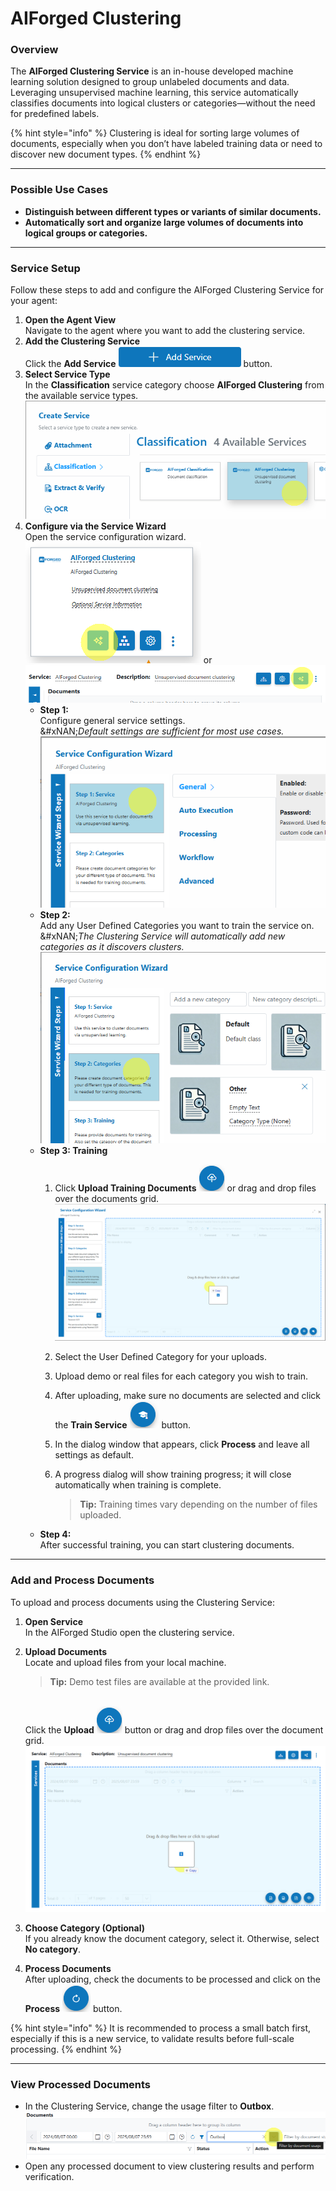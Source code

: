 # AIForged Clustering

### Overview

The **AIForged Clustering Service** is an in-house developed machine learning solution designed to group unlabeled documents and data. Leveraging unsupervised machine learning, this service automatically classifies documents into logical clusters or categories—without the need for predefined labels.

{% hint style="info" %}
Clustering is ideal for sorting large volumes of documents, especially when you don’t have labeled training data or need to discover new document types.
{% endhint %}

***

### Possible Use Cases

* **Distinguish between different types or variants of similar documents.**
* **Automatically sort and organize large volumes of documents into logical groups or categories.**

***

### Service Setup

Follow these steps to add and configure the AIForged Clustering Service for your agent:

1. **Open the Agent  View**\
   Navigate to the agent where you want to add the clustering service.
2. **Add the Clustering Service**\
   Click the **Add Service** ![](<../../.gitbook/assets/image (14) (1) (1).png>) button.
3. **Select Service Type**\
   In the **Classification** service category choose **AIForged Clustering** from the available service types.\
   ![](<../../.gitbook/assets/image (15) (1) (1).png>)
4. **Configure via the Service Wizard**\
   Open the service configuration wizard.\
   ![](<../../.gitbook/assets/image (16) (1) (1).png>)  or  ![](<../../.gitbook/assets/image (17) (1) (1).png>)
   * **Step 1:**\
     Configure general service settings.\
     &#xNAN;_&#x44;efault settings are sufficient for most use cases._\
     ![](<../../.gitbook/assets/image (18) (1) (1).png>)
   * **Step 2:**\
     Add any User Defined Categories you want to train the service on.\
     &#xNAN;_&#x54;he Clustering Service will automatically add new categories as it discovers clusters._\
     ![](<../../.gitbook/assets/image (19) (1) (1).png>)
   * **Step 3: Training**
     1. Click **Upload Training Documents** ![](<../../.gitbook/assets/image (20) (1) (1).png>) or drag and drop files over the documents grid.\
        ![](<../../.gitbook/assets/image (21) (1) (1).png>)
     2. Select the User Defined Category for your uploads.
     3. Upload demo or real files for each category you wish to train.
     4. After uploading, make sure no documents are selected and click the **Train Service** ![](<../../.gitbook/assets/image (22) (1).png>) button.
     5. In the dialog window that appears, click **Process** and leave all settings as default.
     6.  A progress dialog will show training progress; it will close automatically when training is complete.

         > **Tip:** Training times vary depending on the number of files uploaded.
   * **Step 4:**\
     After successful training, you can start clustering documents.

***

### Add and Process Documents

To upload and process documents using the Clustering Service:

1. **Open Service**\
   In the AIForged Studio open the clustering service.
2.  **Upload Documents**\
    Locate and upload files from your local machine.

    > **Tip:** Demo test files are available at the provided link.

    \
    Click the **Upload** ![](<../../.gitbook/assets/image (20) (1) (1).png>) button or drag and drop files over the document grid.\
    ![](<../../.gitbook/assets/image (23) (1).png>)
3. **Choose Category (Optional)**\
   If you already know the document category, select it. Otherwise, select **No category**.
4. **Process Documents**\
   After uploading, check the documents to be processed and click on the **Process** ![](<../../.gitbook/assets/image (24) (1).png>) button.

{% hint style="info" %}
It is recommended to process a small batch first, especially if this is a new service, to validate results before full-scale processing.
{% endhint %}

***

### View Processed Documents

* In the Clustering Service, change the usage filter to **Outbox**.\
  ![](<../../.gitbook/assets/image (25) (1).png>)
* Open any processed document to view clustering results and perform verification.
